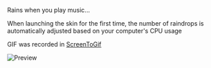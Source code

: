 Rains when you play music...

When launching the skin for the first time, the number of raindrops is automatically adjusted based on your computer's CPU usage

GIF was recorded in [ScreenToGif](https://screentogif.codeplex.com/)

![Preview](http://orig10.deviantart.net/b383/f/2015/094/3/b/rainy_days__music_visualizer_for_rainmeter__by_alatsombath-d8lb0vs.gif)
